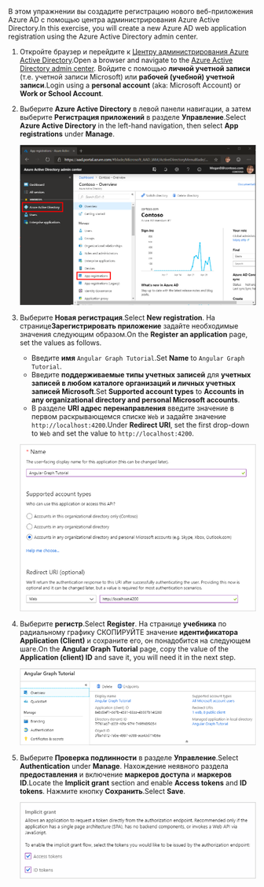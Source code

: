 <!-- markdownlint-disable MD002 MD041 -->

<span data-ttu-id="0415e-101">В этом упражнении вы создадите регистрацию нового веб-приложения Azure AD с помощью центра администрирования Azure Active Directory.</span><span class="sxs-lookup"><span data-stu-id="0415e-101">In this exercise, you will create a new Azure AD web application registration using the Azure Active Directory admin center.</span></span>

1. <span data-ttu-id="0415e-102">Откройте браузер и перейдите к [Центру администрирования Azure Active Directory](https://aad.portal.azure.com).</span><span class="sxs-lookup"><span data-stu-id="0415e-102">Open a browser and navigate to the [Azure Active Directory admin center](https://aad.portal.azure.com).</span></span> <span data-ttu-id="0415e-103">Войдите с помощью **личной учетной записи** (т.е. учетной записи Microsoft) или **рабочей (учебной) учетной записи**.</span><span class="sxs-lookup"><span data-stu-id="0415e-103">Login using a **personal account** (aka: Microsoft Account) or **Work or School Account**.</span></span>

1. <span data-ttu-id="0415e-104">Выберите **Azure Active Directory** в левой панели навигации, а затем выберите **Регистрация приложений** в разделе **Управление**.</span><span class="sxs-lookup"><span data-stu-id="0415e-104">Select **Azure Active Directory** in the left-hand navigation, then select **App registrations** under **Manage**.</span></span>

    ![<span data-ttu-id="0415e-105">Снимок экрана с регистрациями приложений</span><span class="sxs-lookup"><span data-stu-id="0415e-105">A screenshot of the App registrations</span></span> ](./images/aad-portal-app-registrations.png)

1. <span data-ttu-id="0415e-106">Выберите **Новая регистрация**.</span><span class="sxs-lookup"><span data-stu-id="0415e-106">Select **New registration**.</span></span> <span data-ttu-id="0415e-107">На странице**Зарегистрировать приложение** задайте необходимые значения следующим образом.</span><span class="sxs-lookup"><span data-stu-id="0415e-107">On the **Register an application** page, set the values as follows.</span></span>

    - <span data-ttu-id="0415e-108">Введите **имя** `Angular Graph Tutorial`.</span><span class="sxs-lookup"><span data-stu-id="0415e-108">Set **Name** to `Angular Graph Tutorial`.</span></span>
    - <span data-ttu-id="0415e-109">Введите **поддерживаемые типы учетных записей** для **учетных записей в любом каталоге организаций и личных учетных записей Microsoft**.</span><span class="sxs-lookup"><span data-stu-id="0415e-109">Set **Supported account types** to **Accounts in any organizational directory and personal Microsoft accounts**.</span></span>
    - <span data-ttu-id="0415e-110">В разделе **URI адрес перенаправления** введите значение в первом раскрывающемся списке `Web` и задайте значение `http://localhost:4200`.</span><span class="sxs-lookup"><span data-stu-id="0415e-110">Under **Redirect URI**, set the first drop-down to `Web` and set the value to `http://localhost:4200`.</span></span>

    ![Снимок страницы "регистрация приложения"](./images/aad-register-an-app.png)

1. <span data-ttu-id="0415e-112">Выберите **регистр**.</span><span class="sxs-lookup"><span data-stu-id="0415e-112">Select **Register**.</span></span> <span data-ttu-id="0415e-113">На странице **учебника** по радиальному графику СКОПИРУЙТЕ значение **идентификатора Application (Client)** и сохраните его, он понадобится на следующем шаге.</span><span class="sxs-lookup"><span data-stu-id="0415e-113">On the **Angular Graph Tutorial** page, copy the value of the **Application (client) ID** and save it, you will need it in the next step.</span></span>

    ![Снимок экрана с ИДЕНТИФИКАТОРом приложения для новой регистрации приложения](./images/aad-application-id.png)

1. <span data-ttu-id="0415e-115">Выберите **Проверка подлинности** в разделе **Управление**.</span><span class="sxs-lookup"><span data-stu-id="0415e-115">Select **Authentication** under **Manage**.</span></span> <span data-ttu-id="0415e-116">Нахождение неявного раздела **предоставления** и включение **маркеров доступа** и **маркеров ID**.</span><span class="sxs-lookup"><span data-stu-id="0415e-116">Locate the **Implicit grant** section and enable **Access tokens** and **ID tokens**.</span></span> <span data-ttu-id="0415e-117">Нажмите кнопку **Сохранить**.</span><span class="sxs-lookup"><span data-stu-id="0415e-117">Select **Save**.</span></span>

    ![Снимок экрана с неявным разделом предоставления](./images/aad-implicit-grant.png)
